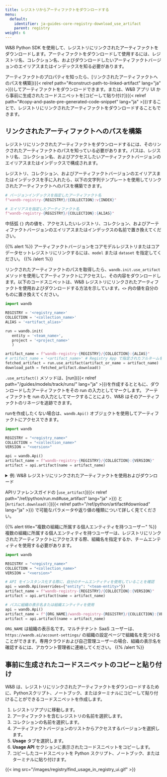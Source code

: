 ```yaml
---
title: レジストリからアーティファクトをダウンロードする
menu:
  default:
    identifier: ja-guides-core-registry-download_use_artifact
    parent: registry
weight: 6
---
```


W&B Python SDK を使用して、レジストリにリンクされたアーティファクトをダウンロードします。アーティファクトをダウンロードして使用するには、レジストリ名、コレクション名、およびダウンロードしたいアーティファクトバージョンのエイリアスまたはインデックスを知る必要があります。

アーティファクトのプロパティを知ったら、[リンクされたアーティファクトへのパスを構築]({{< relref path="#construct-path-to-linked-artifact" lang="ja" >}})してアーティファクトをダウンロードできます。または、W&B アプリ UI から事前に生成されたコードスニペットを[コピーして貼り付け]({{< relref path="#copy-and-paste-pre-generated-code-snippet" lang="ja" >}})することで、レジストリにリンクされたアーティファクトをダウンロードすることもできます。

## リンクされたアーティファクトへのパスを構築

レジストリにリンクされたアーティファクトをダウンロードするには、そのリンクされたアーティファクトのパスを知っている必要があります。パスは、レジストリ名、コレクション名、およびアクセスしたいアーティファクトバージョンのエイリアスまたはインデックスで構成されます。

レジストリ、コレクション、およびアーティファクトバージョンのエイリアスまたはインデックスを手に入れたら、以下の文字列テンプレートを使用してリンクされたアーティファクトへのパスを構築できます。

```python
# バージョンインデックスを指定したアーティファクト名
f"wandb-registry-{REGISTRY}/{COLLECTION}:v{INDEX}"

# エイリアスを指定したアーティファクト名
f"wandb-registry-{REGISTRY}/{COLLECTION}:{ALIAS}"
```

中括弧 `{}` 内の値を、アクセスしたいレジストリ、コレクション、およびアーティファクトバージョンのエイリアスまたはインデックスの名前で置き換えてください。

{{% alert %}}
アーティファクトバージョンをコアモデルレジストリまたはコアデータセットレジストリにリンクするには、`model` または `dataset` を指定してください。
{{% /alert %}}

リンクされたアーティファクトのパスを取得したら、`wandb.init.use_artifact` メソッドを使用してアーティファクトにアクセスし、その内容をダウンロードします。以下のコードスニペットは、W&B レジストリにリンクされたアーティファクトを使用およびダウンロードする方法を示しています。`<>` 内の値を自分のものに置き換えてください。

```python
import wandb

REGISTRY = '<registry_name>'
COLLECTION = '<collection_name>'
ALIAS = '<artifact_alias>'

run = wandb.init(
   entity = '<team_name>',
   project = '<project_name>'
   )  

artifact_name = f"wandb-registry-{REGISTRY}/{COLLECTION}:{ALIAS}"
# artifact_name = '<artifact_name>' # Registry App で指定されたフルネームをコピーして貼り付け
fetched_artifact = run.use_artifact(artifact_or_name = artifact_name)  
download_path = fetched_artifact.download()  
```

`.use_artifact()` メソッドは、[run]({{< relref path="/guides/models/track/runs/" lang="ja" >}})を作成するとともに、ダウンロードしたアーティファクトをその run の入力としてマークします。 アーティファクトを run の入力としてマークすることにより、W&B はそのアーティファクトのリネージを追跡できます。

runを作成したくない場合は、`wandb.Api()` オブジェクトを使用してアーティファクトにアクセスできます。

```python
import wandb

REGISTRY = "<registry_name>"
COLLECTION = "<collection_name>"
VERSION = "<version>"

api = wandb.Api()
artifact_name = f"wandb-registry-{REGISTRY}/{COLLECTION}:{VERSION}"
artifact = api.artifact(name = artifact_name)
```

<details>
<summary>例: W&B レジストリにリンクされたアーティファクトを使用およびダウンロード</summary>

次のコード例は、ユーザーが **Fine-tuned Models** レジストリにある `phi3-finetuned` というコレクションにリンクされたアーティファクトをダウンロードする方法を示しています。アーティファクトバージョンのエイリアスは `production` に設定されています。

```python
import wandb

TEAM_ENTITY = "product-team-applications"
PROJECT_NAME = "user-stories"

REGISTRY = "Fine-tuned Models"
COLLECTION = "phi3-finetuned"
ALIAS = 'production'

# 指定されたチームとプロジェクト内で run を初期化
run = wandb.init(entity=TEAM_ENTITY, project = PROJECT_NAME)

artifact_name = f"wandb-registry-{REGISTRY}/{COLLECTION}:{ALIAS}"

# アーティファクトにアクセスし、それをリネージ追跡のために run の入力としてマーク
fetched_artifact = run.use_artifact(artifact_or_name = name)  

# アーティファクトをダウンロード。ダウンロードされたコンテンツのパスを返します
downloaded_path = fetched_artifact.download()  
```
</details>

APIリファレンスガイドの [`use_artifact`]({{< relref path="/ref/python/run.md#use_artifact" lang="ja" >}}) と [`Artifact.download()`]({{< relref path="/ref/python/artifact#download" lang="ja" >}}) で可能なパラメータや返り値の種類について詳しく見てください。

{{% alert title="複数の組織に所属する個人エンティティを持つユーザー" %}} 
複数の組織に所属する個人エンティティを持つユーザーは、レジストリにリンクされたアーティファクトにアクセスする際、組織名を指定するか、チームエンティティを使用する必要があります。

```python
import wandb

REGISTRY = "<registry_name>"
COLLECTION = "<collection_name>"
VERSION = "<version>"

# API をインスタンス化する際に、自分のチームエンティティを使用していることを確認
api = wandb.Api(overrides={"entity": "<team-entity>"})
artifact_name = f"wandb-registry-{REGISTRY}/{COLLECTION}:{VERSION}"
artifact = api.artifact(name = artifact_name)

# パスに組織の表示名または組織エンティティを使用
api = wandb.Api()
artifact_name = f"{ORG_NAME}/wandb-registry-{REGISTRY}/{COLLECTION}:{VERSION}"
artifact = api.artifact(name = artifact_name)
```

`ORG_NAME` は組織の表示名です。マルチテナント SaaS ユーザーは、`https://wandb.ai/account-settings/` の組織の設定ページで組織名を見つけることができます。専用クラウドおよび自己管理ユーザーの場合、組織の表示名を確認するには、アカウント管理者に連絡してください。
{{% /alert %}}

## 事前に生成されたコードスニペットのコピーと貼り付け

W&B は、レジストリにリンクされたアーティファクトをダウンロードするために、Pythonスクリプト、ノートブック、またはターミナルにコピーして貼り付けることができるコードスニペットを作成します。

1. レジストリアプリに移動します。
2. アーティファクトを含むレジストリの名前を選択します。
3. コレクションの名前を選択します。
4. アーティファクトバージョンのリストからアクセスするバージョンを選択します。
5. **Usage** タブを選択します。
6. **Usage API** セクションに表示されたコードスニペットをコピーします。
7. コピーしたコードスニペットを Python スクリプト、ノートブック、またはターミナルに貼り付けます。

{{< img src="/images/registry/find_usage_in_registry_ui.gif" >}}